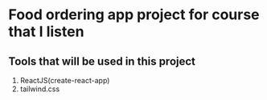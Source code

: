 # Food ordering app project for course that I listen

## Tools that will be used in this project

1. ReactJS(create-react-app)
2. tailwind.css